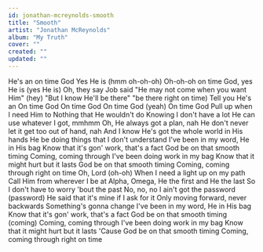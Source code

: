 ```yaml
---
id: jonathan-mcreynolds-smooth
title: "Smooth"
artist: "Jonathan McReynolds"
album: "My Truth"
cover: ""
created: ""
updated: ""
---
```


He's an on time God
Yes He is (hmm oh-oh-oh)
Oh-oh-oh on time God, yes He is (yes He is)
Oh, they say Job said
"He may not come when you want Him" (hey)
"But I know He'll be there" "be there right on time)
Tell you He's an
On time God
On time God
On time God (yeah)
On time God
Pull up when I need Him to
Nothing that He wouldn't do
Knowing I don't have a lot
He can use whatever I got, mmhmm
Oh, He always got a plan, nah
He don't never let it get too out of hand, nah
And I know He's got the whole world in His hands
He be doing things that I don't understand
I've been in my word, He in His bag
Know that it's gon' work, that's a fact
God be on that smooth timing
Coming, coming through
I've been doing work in my bag
Know that it might hurt but it lasts
God be on that smooth timing
Coming, coming through right on time
Oh, Lord (oh-oh)
When I need a light up on my path
Call Him from wherever I be at
Alpha, Omega, He the first and He the last
So I don't have to worry 'bout the past
No, no, no I ain't got the password (password)
He said that it's mine if I ask for it
Only moving forward, never backwards
Something's gonna change
I've been in my word, He in His bag
Know that it's gon' work, that's a fact
God be on that smooth timing (coming)
Coming, coming through
I've been doing work in my bag
Know that it might hurt but it lasts
'Cause God be on that smooth timing
Coming, coming through right on time